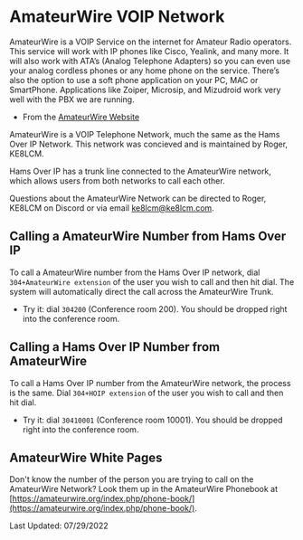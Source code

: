 # AmateurWire VOIP Network

AmateurWire is a VOIP Service on the internet for Amateur Radio operators. This service will work with IP phones like Cisco, Yealink, and many more. It will also work with ATA’s (Analog Telephone Adapters) so you can even use your analog cordless phones or any home phone on the service. There’s also the option to use a soft phone application on your PC, MAC or SmartPhone. Applications like Zoiper, Microsip, and Mizudroid work very well with the PBX we are running.

* From the [AmateurWire Website](https://amateurwire.org/)

AmateurWire is a VOIP Telephone Network, much the same as the Hams Over IP Network. This network was concieved and is maintained by Roger, KE8LCM. 

Hams Over IP has a trunk line connected to the AmateurWire network, which allows users from both networks to call each other.

Questions about the AmateurWire Network can be directed to Roger, KE8LCM on Discord or via email ke8lcm@ke8lcm.com.

## Calling a AmateurWire Number from Hams Over IP

To call a AmateurWire number from the Hams Over IP network, dial ```304+AmateurWire extension``` of the user you wish to call and then hit dial. The system will automatically direct the call across the AmateurWire Trunk.

* Try it: dial ```304200``` (Conference room 200). You should be dropped right into the conference room.

## Calling a Hams Over IP Number from AmateurWire

To call a Hams Over IP number from the AmateurWire network, the process is the same. Dial ```304+HOIP extension``` of the user you wish to call and then hit dial.

* Try it: dial ```30410001``` (Conference room 10001). You should be dropped right into the conference room.

## AmateurWire White Pages

Don't know the number of the person you are trying to call on the AmateurWire Network? Look them up in the AmateurWire Phonebook at [https://amateurwire.org/index.php/phone-book/](https://amateurwire.org/index.php/phone-book/).

Last Updated: 07/29/2022